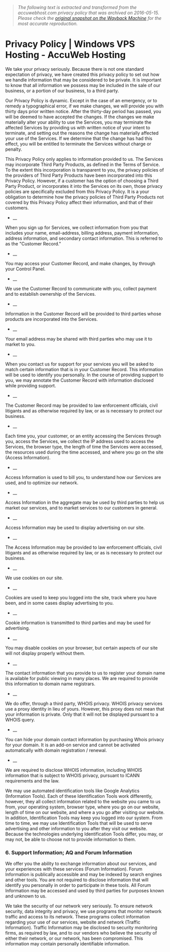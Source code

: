 > *The following text is extracted and transformed from the accuwebhost.com privacy policy that was archived on 2016-05-15. Please check the [original snapshot on the Wayback Machine](https://web.archive.org/web/20160515090715id_/https%3A//www.accuwebhosting.com/privacy-policy) for the most accurate reproduction.*

# Privacy Policy | Windows VPS Hosting - AccuWeb Hosting

We take your privacy seriously. Because there is not one standard expectation of privacy, we have created this privacy policy to set out how we handle information that may be considered to be private. It is important to know that all information we possess may be included in the sale of our business, or a portion of our business, to a third party.

Our Privacy Policy is dynamic. Except in the case of an emergency, or to remedy a typographical error, if we make changes, we will provide you with thirty days prior written notice. After the thirty-day period has passed, you will be deemed to have accepted the changes. If the changes we make materially alter your ability to use the Services, you may terminate the affected Services by providing us with written notice of your intent to terminate, and setting out the reasons the change has materially affected your use of the Services. If we determine that the change has had this effect, you will be entitled to terminate the Services without charge or penalty.

This Privacy Policy only applies to information provided to us. The Services may incorporate Third Party Products, as defined in the Terms of Service. To the extent this incorporation is transparent to you, the privacy policies of the providers of Third Party Products have been incorporated into this Privacy Policy. However, if a customer has the option of choosing a Third Party Product, or incorporates it into the Services on its own, those privacy policies are specifically excluded from this Privacy Policy. It is a your obligation to determine how the privacy policies of Third Party Products not covered by this Privacy Policy affect their information, and that of their customers.

  * __

When you sign up for Services, we collect information from you that includes your name, email-address, billing address, payment information, address information, and secondary contact information. This is referred to as the "Customer Record."

  * __

You may access your Customer Record, and make changes, by through your Control Panel.

  * __

We use the Customer Record to communicate with you, collect payment and to establish ownership of the Services.

  * __

Information in the Customer Record will be provided to third parties whose products are incorporated into the Services.

  * __

Your email address may be shared with third parties who may use it to market to you.

  * __

When you contact us for support for your services you will be asked to match certain information that is in your Customer Record. This information will be used to identify you personally. In the course of providing support to you, we may annotate the Customer Record with information disclosed while providing support. 

  * __

The Customer Record may be provided to law enforcement officials, civil litigants and as otherwise required by law, or as is necessary to protect our business.




  * __

Each time you, your customer, or an entity accessing the Services through you, access the Services, we collect the IP address used to access the Services, the browser type, the length of time the Services were accessed, the resources used during the time accessed, and where you go on the site (Access Information).

  * __

Access Information is used to bill you, to understand how our Services are used, and to optimize our network.

  * __

Access Information in the aggregate may be used by third parties to help us market our services, and to market services to our customers in general.

  * __

Access Information may be used to display advertising on our site.

  * __

The Access Information may be provided to law enforcement officials, civil litigants and as otherwise required by law, or as is necessary to protect our business.




  * __

We use cookies on our site.

  * __

Cookies are used to keep you logged into the site, track where you have been, and in some cases display advertising to you.

  * __

Cookie information is transmitted to third parties and may be used for advertising.

  * __

You may disable cookies on your browser, but certain aspects of our site will not display properly without them.




  * __

The contact information that you provide to us to register your domain name is available for public viewing in many places. We are required to provide this information to domain name registrars.

  * __

We do offer, through a third party, WHOIS privacy. WHOIS privacy services use a proxy identity in lieu of yours. However, this proxy does not mean that your information is private. Only that it will not be displayed pursuant to a WHOIS query.

  * __

You can hide your domain contact information by purchasing Whois privacy for your domain. It is an add-on service and cannot be activated automatically with domain registration / renewal.

  * __

We are required to disclose WHOIS information, including WHOIS information that is subject to WHOIS privacy, pursuant to ICANN requirements and the law.




We may use automated identification tools like Google Analytics (Information Tools). Each of these Identification Tools work differently, however, they all collect information related to the website you came to us from, your operating system, browser type, where you go on our website, length of time on our website, and where a you go after visiting our website. In addition, Identification Tools may keep you logged into our system. From time to time, we may use Identification Tools that will be used to serve advertising and other information to you after they visit our website. Because the technologies underlying Identification Tools differ, you may, or may not, be able to choose not to provide information to them.

### 6\. Support Information; AQ and Forum Information

We offer you the ability to exchange information about our services, and your experiences with these services (Forum Information). Forum Information is publically accessible and may be indexed by search engines and other tools. You are not required to disclose information that will identify you personally in order to participate in these tools. All Forum Information may be accessed and used by third parties for purposes known and unknown to us.

We take the security of our network very seriously. To ensure network security, data integrity and privacy, we use programs that monitor network traffic and access to its network. These programs collect information regarding your use of our services, website and network (Traffic Information). Traffic Information may be disclosed to security monitoring firms, as required by law, and to our vendors who believe the security of either their network, or our network, has been compromised. This information may contain personally identifiable information.
